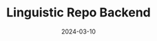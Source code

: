 ---
title: "Linguistic Repo Backend"
description: "Backend microservice for the Linguistic Repo app."
date: 2024-03-10
layout: layout.html
tags: [projects]
link: "https://github.com/DomenicoSacco94/linguistic-repo-backend"
---